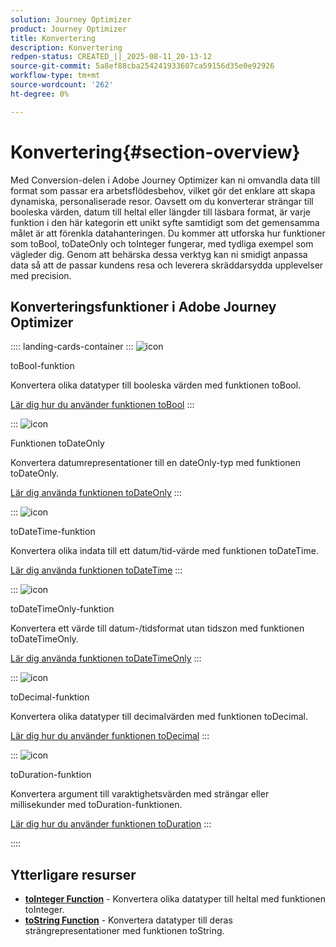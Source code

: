 ```yaml
---
solution: Journey Optimizer
product: Journey Optimizer
title: Konvertering
description: Konvertering
redpen-status: CREATED_||_2025-08-11_20-13-12
source-git-commit: 5a8ef88cba254241933607ca59156d35e0e92926
workflow-type: tm+mt
source-wordcount: '262'
ht-degree: 0%

---
```



# Konvertering{#section-overview}

Med Conversion-delen i Adobe Journey Optimizer kan ni omvandla data till format som passar era arbetsflödesbehov, vilket gör det enklare att skapa dynamiska, personaliserade resor. Oavsett om du konverterar strängar till booleska värden, datum till heltal eller längder till läsbara format, är varje funktion i den här kategorin ett unikt syfte samtidigt som det gemensamma målet är att förenkla datahanteringen. Du kommer att utforska hur funktioner som toBool, toDateOnly och toInteger fungerar, med tydliga exempel som vägleder dig. Genom att behärska dessa verktyg kan ni smidigt anpassa data så att de passar kundens resa och leverera skräddarsydda upplevelser med precision.

## Konverteringsfunktioner i Adobe Journey Optimizer

:::: landing-cards-container
:::
![icon](https://cdn.experienceleague.adobe.com/icons/code-branch.svg)

toBool-funktion

Konvertera olika datatyper till booleska värden med funktionen toBool.

[Lär dig hur du använder funktionen toBool](../using/building-journeys/functions/functiontobool.md)
:::

:::
![icon](https://cdn.experienceleague.adobe.com/icons/code-branch.svg)

Funktionen toDateOnly

Konvertera datumrepresentationer till en dateOnly-typ med funktionen toDateOnly.

[Lär dig använda funktionen toDateOnly](../using/building-journeys/functions/functiontodateonly.md)
:::

:::
![icon](https://cdn.experienceleague.adobe.com/icons/code-branch.svg)

toDateTime-funktion

Konvertera olika indata till ett datum/tid-värde med funktionen toDateTime.

[Lär dig använda funktionen toDateTime](../using/building-journeys/functions/functiontodatetime.md)
:::

:::
![icon](https://cdn.experienceleague.adobe.com/icons/code-branch.svg)

toDateTimeOnly-funktion

Konvertera ett värde till datum-/tidsformat utan tidszon med funktionen toDateTimeOnly.

[Lär dig använda funktionen toDateTimeOnly](../using/building-journeys/functions/functiontodatetimeonly.md)
:::

:::
![icon](https://cdn.experienceleague.adobe.com/icons/code-branch.svg)

toDecimal-funktion

Konvertera olika datatyper till decimalvärden med funktionen toDecimal.

[Lär dig hur du använder funktionen toDecimal](../using/building-journeys/functions/functiontodecimal.md)
:::

:::
![icon](https://cdn.experienceleague.adobe.com/icons/code-branch.svg)

toDuration-funktion

Konvertera argument till varaktighetsvärden med strängar eller millisekunder med toDuration-funktionen.

[Lär dig hur du använder funktionen toDuration](../using/building-journeys/functions/functiontoduration.md)
:::

::::


## Ytterligare resurser

- **[toInteger Function](../using/building-journeys/functions/functiontointeger.md)** - Konvertera olika datatyper till heltal med funktionen toInteger.
- **[toString Function](../using/building-journeys/functions/functiontostring.md)** - Konvertera datatyper till deras strängrepresentationer med funktionen toString.
